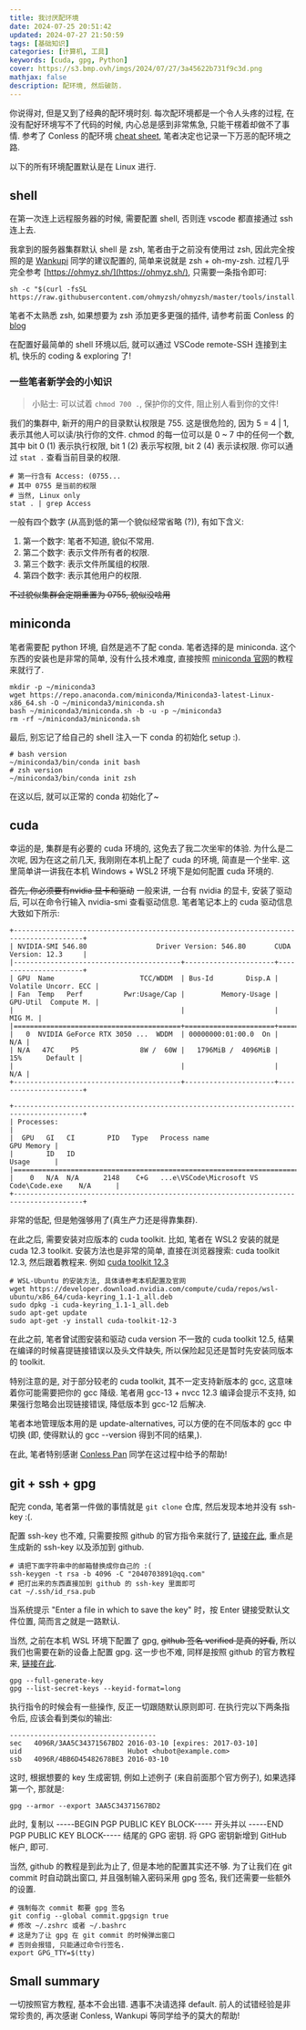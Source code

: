 ```yaml
---
title: 我讨厌配环境
date: 2024-07-25 20:51:42
updated: 2024-07-27 21:50:59
tags: [基础知识]
categories: [计算机, 工具]
keywords: [cuda, gpg, Python]
cover: https://s3.bmp.ovh/imgs/2024/07/27/3a45622b731f9c3d.png
mathjax: false
description: 配环境, 然后破防.
---
```


你说得对, 但是又到了经典的配环境时刻. 每次配环境都是一个令人头疼的过程, 在没有配好环境写不了代码的时候, 内心总是感到非常焦急, 只能干楞着却做不了事情. 参考了 Conless 的配环境 [cheat sheet](https://conless.dev/blog/2024/server-cheatsheet/), 笔者决定也记录一下万恶的配环境之路.

以下的所有环境配置默认是在 Linux 进行.

## shell

在第一次连上远程服务器的时候, 需要配置 shell, 否则连 vscode 都直接通过 ssh 连上去.

我拿到的服务器集群默认 shell 是 zsh, 笔者由于之前没有使用过 zsh, 因此完全按照的是 [Wankupi](https://www.wankupi.top) 同学的建议配置的, 简单来说就是 zsh + oh-my-zsh. 过程几乎完全参考 [https://ohmyz.sh/](https://ohmyz.sh/), 只需要一条指令即可:

```shell
sh -c "$(curl -fsSL https://raw.githubusercontent.com/ohmyzsh/ohmyzsh/master/tools/install.sh)"
```

笔者不太熟悉 zsh, 如果想要为 zsh 添加更多更强的插件, 请参考前面 Conless 的 [blog](https://conless.dev/blog/2024/server-cheatsheet/)

在配置好最简单的 shell 环境以后, 就可以通过 VSCode remote-SSH 连接到主机, 快乐的 coding & exploring 了!

### 一些笔者新学会的小知识

> 小贴士: 可以试着 `chmod 700 .`, 保护你的文件, 阻止别人看到你的文件!

我们的集群中, 新开的用户的目录默认权限是 755. 这是很危险的, 因为 5 = 4 | 1, 表示其他人可以读/执行你的文件. chmod 的每一位可以是 0 ~ 7 中的任何一个数, 其中 bit 0 (1) 表示执行权限, bit 1 (2) 表示写权限, bit 2 (4) 表示读权限. 你可以通过 `stat .` 查看当前目录的权限.

```shell
# 第一行含有 Access: (0755...
# 其中 0755 是当前的权限
# 当然, Linux only
stat . | grep Access
```

一般有四个数字 (从高到低的第一个貌似经常省略 (?)), 有如下含义:

1. 第一个数字: 笔者不知道, 貌似不常用.
2. 第二个数字: 表示文件所有者的权限.
3. 第三个数字: 表示文件所属组的权限.
4. 第四个数字: 表示其他用户的权限.

~~不过貌似集群会定期重置为 0755, 貌似没啥用~~

## miniconda

笔者需要配 python 环境, 自然是逃不了配 conda. 笔者选择的是 miniconda. 这个东西的安装也是非常的简单, 没有什么技术难度, 直接按照 [miniconda 官网](https://docs.anaconda.com/miniconda/)的教程来就行了.

```shell
mkdir -p ~/miniconda3
wget https://repo.anaconda.com/miniconda/Miniconda3-latest-Linux-x86_64.sh -O ~/miniconda3/miniconda.sh
bash ~/miniconda3/miniconda.sh -b -u -p ~/miniconda3
rm -rf ~/miniconda3/miniconda.sh
```

最后, 别忘记了给自己的 shell 注入一下 conda 的初始化 setup :).

```shell
# bash version
~/miniconda3/bin/conda init bash
# zsh version
~/miniconda3/bin/conda init zsh
```

在这以后, 就可以正常的 conda 初始化了~

## cuda

幸运的是, 集群是有必要的 cuda 环境的, 这免去了我二次坐牢的体验. 为什么是二次呢, 因为在这之前几天, 我刚刚在本机上配了 cuda 的环境, 简直是一个坐牢. 这里简单讲一讲我在本机 Windows + WSL2 环境下是如何配置 cuda 环境的.

~~首先, 你必须要有nvidia 显卡和驱动~~ 一般来讲, 一台有 nvidia 的显卡, 安装了驱动后, 可以在命令行输入 nvidia-smi 查看驱动信息. 笔者笔记本上的 cuda 驱动信息大致如下所示:

```plaintext
+---------------------------------------------------------------------------------------+
| NVIDIA-SMI 546.80                 Driver Version: 546.80       CUDA Version: 12.3     |
|-----------------------------------------+----------------------+----------------------+
| GPU  Name                     TCC/WDDM  | Bus-Id        Disp.A | Volatile Uncorr. ECC |
| Fan  Temp   Perf          Pwr:Usage/Cap |         Memory-Usage | GPU-Util  Compute M. |
|                                         |                      |               MIG M. |
|=========================================+======================+======================|
|   0  NVIDIA GeForce RTX 3050 ...  WDDM  | 00000000:01:00.0  On |                  N/A |
| N/A   47C    P5               8W /  60W |   1796MiB /  4096MiB |     15%      Default |
|                                         |                      |                  N/A |
+-----------------------------------------+----------------------+----------------------+

+---------------------------------------------------------------------------------------+
| Processes:                                                                            |
|  GPU   GI   CI        PID   Type   Process name                            GPU Memory |
|        ID   ID                                                             Usage      |
|=======================================================================================|
|    0   N/A  N/A      2148    C+G   ...e\VSCode\Microsoft VS Code\Code.exe    N/A      |
+---------------------------------------------------------------------------------------+
```

非常的低配, 但是勉强够用了(真生产力还是得靠集群).

在此之后, 需要安装对应版本的 cuda toolkit. 比如, 笔者在 WSL2 安装的就是 cuda 12.3 toolkit. 安装方法也是非常的简单, 直接在浏览器搜索: cuda toolkit 12.3, 然后跟着教程来. 例如 [cuda toolkit 12.3](https://developer.nvidia.com/cuda-12-3-0-download-archive?target_os=Linux)

```shell
# WSL-Ubuntu 的安装方法, 具体请参考本机配置及官网
wget https://developer.download.nvidia.com/compute/cuda/repos/wsl-ubuntu/x86_64/cuda-keyring_1.1-1_all.deb
sudo dpkg -i cuda-keyring_1.1-1_all.deb
sudo apt-get update
sudo apt-get -y install cuda-toolkit-12-3
```

在此之前, 笔者曾试图安装和驱动 cuda version 不一致的 cuda toolkit 12.5, 结果在编译的时候喜提链接错误以及头文件缺失, 所以保险起见还是暂时先安装同版本的 toolkit.

特别注意的是, 对于部分较老的 cuda toolkit, 其不一定支持新版本的 gcc, 这意味着你可能需要把你的 gcc 降级. 笔者用 gcc-13 + nvcc 12.3 编译会提示不支持, 如果强行忽略会出现链接错误, 降低版本到 gcc-12 后解决.

笔者本地管理版本用的是 update-alternatives, 可以方便的在不同版本的 gcc 中切换 (即, 使得默认的 gcc --version 得到不同的结果,).

在此, 笔者特别感谢 [Conless Pan](https://conless.dev/) 同学在这过程中给予的帮助!

## git + ssh + gpg

配完 conda, 笔者第一件做的事情就是 `git clone` 仓库, 然后发现本地并没有 ssh-key :(.

配置 ssh-key 也不难, 只需要按照 github 的官方指令来就行了, [链接在此](https://docs.github.com/zh/authentication/connecting-to-github-with-ssh), 重点是生成新的 ssh-key 以及添加到 github.

```shell
# 请把下面字符串中的邮箱替换成你自己的 :(
ssh-keygen -t rsa -b 4096 -C "2040703891@qq.com"
# 把打出来的东西直接加到 github 的 ssh-key 里面即可
cat ~/.ssh/id_rsa.pub
```

当系统提示 "Enter a file in which to save the key" 时，按 Enter 键接受默认文件位置, 简而言之就是一路默认.

当然, 之前在本机 WSL 环境下配置了 gpg, ~~github 签名 verified 是真的好看~~, 所以我们也需要在新的设备上配置 gpg. 这一步也不难, 同样是按照 github 的官方教程来, [链接在此](https://docs.github.com/zh/authentication/managing-commit-signature-verification/generating-a-new-gpg-key).

```shell
gpg --full-generate-key
gpg --list-secret-keys --keyid-format=long
```

执行指令的时候会有一些操作, 反正一切跟随默认原则即可. 在执行完以下两条指令后, 应该会看到类似的输出:

```plaintext
------------------------------------
sec   4096R/3AA5C34371567BD2 2016-03-10 [expires: 2017-03-10]
uid                          Hubot <hubot@example.com>
ssb   4096R/4BB6D45482678BE3 2016-03-10
```

这时, 根据想要的 key 生成密钥, 例如上述例子 (来自前面那个官方例子), 如果选择第一个, 那就是:

```shell
gpg --armor --export 3AA5C34371567BD2
```

此时, 复制以 -----BEGIN PGP PUBLIC KEY BLOCK----- 开头并以 -----END PGP PUBLIC KEY BLOCK----- 结尾的 GPG 密钥. 将 GPG 密钥新增到 GitHub 帐户, 即可.

当然, github 的教程是到此为止了, 但是本地的配置其实还不够. 为了让我们在 git commit 时自动跳出窗口, 并且强制输入密码采用 gpg 签名, 我们还需要一些额外的设置.

```shell
# 强制每次 commit 都要 gpg 签名
git config --global commit.gpgsign true
# 修改 ~/.zshrc 或者 ~/.bashrc
# 这是为了让 gpg 在 git commit 的时候弹出窗口
# 否则会报错, 只能通过命令行签名.
export GPG_TTY=$(tty)
```

## Small summary

一切按照官方教程, 基本不会出错. 遇事不决请选择 default. 前人的试错经验是非常珍贵的, 再次感谢 Conless, Wankupi 等同学给予的莫大的帮助!
